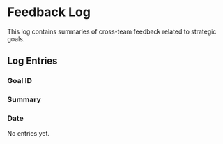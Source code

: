 # Feedback Log

This log contains summaries of cross-team feedback related to strategic goals.

## Log Entries

### Goal ID
### Summary
### Date

No entries yet.
